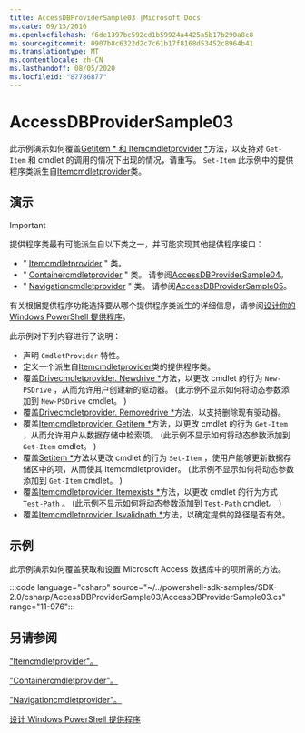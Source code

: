 ```yaml
---
title: AccessDBProviderSample03 |Microsoft Docs
ms.date: 09/13/2016
ms.openlocfilehash: f6de1397bc592cd1b59924a4425a5b17b290a8c8
ms.sourcegitcommit: 0907b8c6322d2c7c61b17f8168d53452c8964b41
ms.translationtype: MT
ms.contentlocale: zh-CN
ms.lasthandoff: 08/05/2020
ms.locfileid: "87786877"
---
```

# <a name="accessdbprovidersample03"></a>AccessDBProviderSample03

此示例演示如何覆盖[Getitem * 和 Itemcmdletprovider](/dotnet/api/System.Management.Automation.Provider.ItemCmdletProvider.GetItem) [*](/dotnet/api/System.Management.Automation.Provider.ItemCmdletProvider.SetItem)方法，以支持对 `Get-Item` 和 cmdlet 的调用的情况下出现的情况，请重写。 `Set-Item` 此示例中的提供程序类派生自[Itemcmdletprovider](/dotnet/api/System.Management.Automation.Provider.ItemCmdletProvider)类。

## <a name="demonstrates"></a>演示

> [!IMPORTANT]
> 提供程序类最有可能派生自以下类之一，并可能实现其他提供程序接口：
>
> - " [Itemcmdletprovider](/dotnet/api/System.Management.Automation.Provider.ItemCmdletProvider) " 类。
> - " [Containercmdletprovider](/dotnet/api/System.Management.Automation.Provider.ContainerCmdletProvider) " 类。 请参阅[AccessDBProviderSample04](./accessdbprovidersample04.md)。
> - " [Navigationcmdletprovider](/dotnet/api/System.Management.Automation.Provider.NavigationCmdletProvider) " 类。 请参阅[AccessDBProviderSample05](./accessdbprovidersample05.md)。
>
> 有关根据提供程序功能选择要从哪个提供程序类派生的详细信息，请参阅[设计你的 Windows PowerShell 提供程序](./provider-types.md)。

此示例对下列内容进行了说明：

- 声明 `CmdletProvider` 特性。
- 定义一个派生自[Itemcmdletprovider](/dotnet/api/System.Management.Automation.Provider.ItemCmdletProvider)类的提供程序类。
- 覆盖[Drivecmdletprovider. Newdrive *](/dotnet/api/System.Management.Automation.Provider.DriveCmdletProvider.NewDrive)方法，以更改 cmdlet 的行为 `New-PSDrive` ，从而允许用户创建新的驱动器。
   (此示例不显示如何将动态参数添加到 `New-PSDrive` cmdlet。 ) 
- 覆盖[Drivecmdletprovider. Removedrive *](/dotnet/api/System.Management.Automation.Provider.DriveCmdletProvider.RemoveDrive)方法，以支持删除现有驱动器。
- 覆盖[Itemcmdletprovider. Getitem *](/dotnet/api/System.Management.Automation.Provider.ItemCmdletProvider.GetItem)方法，以更改 cmdlet 的行为 `Get-Item` ，从而允许用户从数据存储中检索项。  (此示例不显示如何将动态参数添加到 `Get-Item` cmdlet。 ) 
- 覆盖[Setitem *](/dotnet/api/System.Management.Automation.Provider.ItemCmdletProvider.SetItem)方法以更改 cmdlet 的行为 `Set-Item` ，使用户能够更新数据存储区中的项，从而使其 Itemcmdletprovider。  (此示例不显示如何将动态参数添加到 `Get-Item` cmdlet。 ) 
- 覆盖[Itemcmdletprovider. Itemexists *](/dotnet/api/System.Management.Automation.Provider.ItemCmdletProvider.ItemExists)方法，以更改 cmdlet 的行为方式 `Test-Path` 。  (此示例不显示如何将动态参数添加到 `Test-Path` cmdlet。 ) 
- 覆盖[Itemcmdletprovider. Isvalidpath *](/dotnet/api/System.Management.Automation.Provider.ItemCmdletProvider.IsValidPath)方法，以确定提供的路径是否有效。

## <a name="example"></a>示例

此示例演示如何覆盖获取和设置 Microsoft Access 数据库中的项所需的方法。

:::code language="csharp" source="~/../powershell-sdk-samples/SDK-2.0/csharp/AccessDBProviderSample03/AccessDBProviderSample03.cs" range="11-976":::

## <a name="see-also"></a>另请参阅

["Itemcmdletprovider"。](/dotnet/api/System.Management.Automation.Provider.ItemCmdletProvider)

["Containercmdletprovider"。](/dotnet/api/System.Management.Automation.Provider.ContainerCmdletProvider)

["Navigationcmdletprovider"。](/dotnet/api/System.Management.Automation.Provider.NavigationCmdletProvider)

[设计 Windows PowerShell 提供程序](./provider-types.md)
